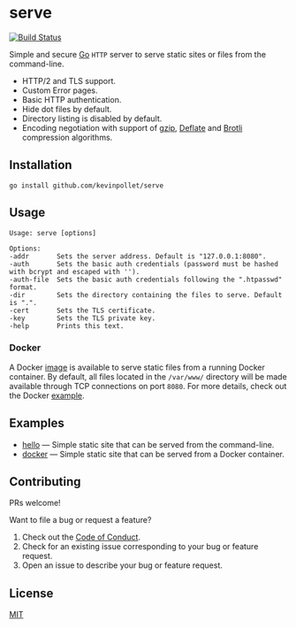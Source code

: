 # serve

[![Build Status](https://github.com/kevinpollet/serve/workflows/build/badge.svg)](https://github.com/kevinpollet/serve/actions)

Simple and secure [Go](https://go.dev/) `HTTP` server to serve static sites or files from the command-line.

- HTTP/2 and TLS support.
- Custom Error pages.
- Basic HTTP authentication.
- Hide dot files by default.
- Directory listing is disabled by default.
- Encoding negotiation with support of [gzip](https://www.gzip.org/), [Deflate](https://en.wikipedia.org/wiki/DEFLATE)
  and [Brotli](https://en.wikipedia.org/wiki/Brotli) compression algorithms.

## Installation

```shell
go install github.com/kevinpollet/serve
```

## Usage

```shell
Usage: serve [options]

Options:
-addr       Sets the server address. Default is "127.0.0.1:8080".
-auth       Sets the basic auth credentials (password must be hashed with bcrypt and escaped with '').
-auth-file  Sets the basic auth credentials following the ".htpasswd" format.
-dir        Sets the directory containing the files to serve. Default is ".".
-cert       Sets the TLS certificate.
-key        Sets the TLS private key.
-help       Prints this text.
```

### Docker

A Docker [image](https://hub.docker.com/r/kevinpollet/serve) is available to serve static files from a running Docker
container. By default, all files located in the `/var/www/` directory will be made available through TCP connections on
port `8080`. For more details, check out the Docker [example](./examples/docker).

## Examples

- [hello](./examples/hello) — Simple static site that can be served from the command-line.
- [docker](./examples/docker) — Simple static site that can be served from a Docker container.

## Contributing

PRs welcome!

Want to file a bug or request a feature?

1. Check out the [Code of Conduct](./CODE_OF_CONDUCT.md).
2. Check for an existing issue corresponding to your bug or feature request.
3. Open an issue to describe your bug or feature request.

## License

[MIT](./LICENSE)
